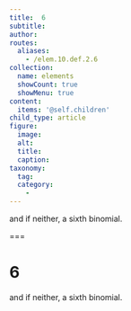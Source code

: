 ```yaml
---
title:  6
subtitle: 
author:
routes:
  aliases:
    - /elem.10.def.2.6
collection:
  name: elements
  showCount: true
  showMenu: true
content:
  items: '@self.children'
child_type: article
figure:
  image:
  alt:
  title:
  caption:
taxonomy:
  tag:
  category:
    - 
---
```


<p>and if neither, a <hi rend="bold">sixth binomial</hi>.</p>

===

<h1>6</h1>
<p>and if neither, a <span class="bold">sixth binomial</span>.</p>
